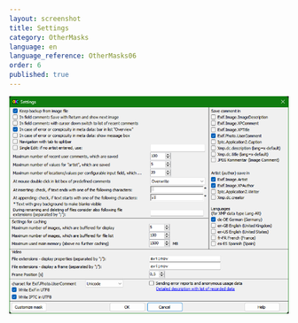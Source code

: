 ```yaml
---
layout: screenshot
title: Settings
category: OtherMasks
language: en
language_reference: OtherMasks06
order: 6
published: true
---
```

<img src="https://raw.githubusercontent.com/QuickImageComment/QuickImageComment/main/UserManual/images/English-prg/FormSettings.png">
